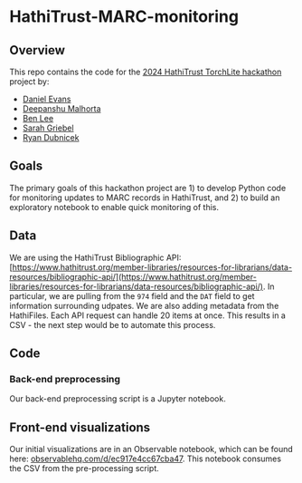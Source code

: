 # HathiTrust-MARC-monitoring

## Overview

This repo contains the code for the [2024 HathiTrust TorchLite hackathon](https://htrc.github.io/torchlite-hackathon/) project by:

- [Daniel Evans](https://danieljohnevans.github.io/)
- [Deepanshu Malhorta](https://deepanshu96.github.io/deep/)
- [Ben Lee](https://bcglee.com)
- [Sarah Griebel](https://griebels.github.io/)
- [Ryan Dubnicek](https://ischool.illinois.edu/people/ryan-dubnicek)

## Goals

The primary goals of this hackathon project are 1) to develop Python code for monitoring updates to MARC records in HathiTrust, and 2) to build an exploratory notebook to enable quick monitoring of this.

## Data

We are using the HathiTrust Bibliographic API: [https://www.hathitrust.org/member-libraries/resources-for-librarians/data-resources/bibliographic-api/](https://www.hathitrust.org/member-libraries/resources-for-librarians/data-resources/bibliographic-api/). In particular, we are pulling from the `974` field and the `DAT` field to get information surrounding udpates. We are also adding metadata from the HathiFiles. Each API request can handle 20 items at once. This results in a CSV - the next step would be to automate this process.

## Code

### Back-end preprocessing

Our back-end preprocessing script is a Jupyter notebook.

## Front-end visualizations

Our initial visualizations are in an Observable notebook, which can be found here: [observablehq.com/d/ec917e4cc67cba47](observablehq.com/d/ec917e4cc67cba47). This notebook consumes the CSV from the pre-processing script.
